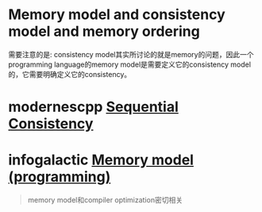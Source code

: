 # Memory model and consistency model and memory ordering

需要注意的是: consistency model其实所讨论的就是memory的问题，因此一个programming language的memory model是需要定义它的consistency model的，它需要明确定义它的consistency。

# modernescpp [Sequential Consistency](https://www.modernescpp.com/index.php/sequential-consistency)



# infogalactic [Memory model (programming)](https://infogalactic.com/info/Memory_model_(programming))

> memory model和compiler optimization密切相关